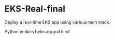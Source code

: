 # EKS-Real-final
Deploy a real-time EKS app using various tech stack.

Python
jenkins
helm
argocd
kind
